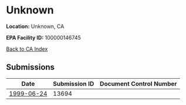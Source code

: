 # Unknown

**Location:** Unknown, CA

**EPA Facility ID:** 100000146745

[Back to CA Index](../../index.md)

## Submissions

| Date | Submission ID | Document Control Number |
|------|--------------|-------------------------|
| [1999-06-24](submissions/13694.md) | 13694 |  |
